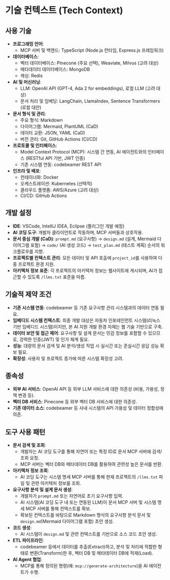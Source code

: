 # 기술 컨텍스트 (Tech Context)

## 사용 기술
-   **프로그래밍 언어**:
    -   MCP 서버 및 백엔드: TypeScript (Node.js 런타임, Express.js 프레임워크)
-   **데이터베이스**:
    -   벡터 데이터베이스: Pinecone (주요 선택), Weaviate, Milvus (고려 대상)
    -   메타데이터 데이터베이스: MongoDB
    -   캐싱: Redis
-   **AI 및 머신러닝**:
    -   LLM: OpenAI API (GPT-4, Ada 2 for embeddings), 로컬 LLM (고려 대상)
    -   문서 처리 및 임베딩: LangChain, LlamaIndex, Sentence Transformers (로컬 대안)
-   **문서 형식 및 관리**:
    -   주요 형식: Markdown
    -   다이어그램: Mermaid, PlantUML (CaD)
    -   데이터 교환: JSON, YAML (CaD)
    -   버전 관리: Git, GitHub Actions (CI/CD)
-   **프로토콜 및 인터페이스**:
    -   Model Context Protocol (MCP): 시스템 간 연동, AI 에이전트와의 인터페이스 (RESTful API 기반, JWT 인증)
    -   기존 시스템 연동: codebeamer REST API
-   **인프라 및 배포**:
    -   컨테이너화: Docker
    -   오케스트레이션: Kubernetes (선택적)
    -   클라우드 플랫폼: AWS/Azure (고려 대상)
    -   CI/CD: GitHub Actions

## 개발 설정
-   **IDE**: VSCode, IntelliJ IDEA, Eclipse (플러그인 개발 예정)
-   **AI 코딩 도구**: 개발자 클라이언트로 작동하며, MCP 서버들과 상호작용.
-   **문서 중심 개발 (CaD)**: `prompt.md` (요구사항) → `design.md` (설계, Mermaid 다이어그램 포함) → `code/` (AI 생성 코드) → `test_plan.md` (테스트 계획) 순서의 워크플로우를 지향.
-   **프로젝트별 컨텍스트 관리**: 모든 데이터 및 API 호출에 `project_id`를 사용하여 다중 프로젝트 환경 지원.
-   **아키텍처 정보 표준**: 각 프로젝트의 아키텍처 정보는 웹사이트에 게시되며, AI가 접근할 수 있도록 `/llms.txt` 표준을 따름.

## 기술적 제약 조건
-   **기존 시스템 연동**: codebeamer 등 기존 요구사항 관리 시스템과의 데이터 연동 필요.
-   **임베디드 시스템 컨텍스트**: 최종 개발 대상은 자동차 인포테인먼트 시스템(리눅스 기반 임베디드 시스템)이지만, 본 AI 지원 개발 환경 자체는 웹 기술 기반으로 구축.
-   **데이터 보안 및 접근 제어**: 요구사항 및 설계 문서는 민감 정보를 포함할 수 있으므로, 강력한 인증(JWT) 및 인가 체계 필요.
-   **성능**: 대량의 문서 검색 및 AI 분석/생성 작업 시 실시간 또는 준실시간 응답 성능 확보 필요.
-   **확장성**: 사용자 및 프로젝트 증가에 따른 시스템 확장성 고려.

## 종속성
-   **외부 AI 서비스**: OpenAI API 등 외부 LLM 서비스에 대한 의존성 (비용, 가용성, 정책 변경 등).
-   **벡터 DB 서비스**: Pinecone 등 외부 벡터 DB 서비스에 대한 의존성.
-   **기존 데이터 소스**: codebeamer 등 사내 시스템의 API 가용성 및 데이터 정합성에 의존.

## 도구 사용 패턴
-   **문서 검색 및 조회**:
    -   개발자는 AI 코딩 도구를 통해 자연어 또는 특정 ID로 문서 MCP 서버에 검색/조회 요청.
    -   MCP 서버는 벡터 DB와 메타데이터 DB를 활용하여 관련성 높은 문서를 반환.
-   **아키텍처 정보 조회**:
    -   AI 코딩 도구는 시스템 명세 MCP 서버를 통해 현재 프로젝트의 `/llms.txt` 파일 및 관련 아키텍처 정보를 조회.
-   **요구사항 분석 및 설계 문서 생성**:
    -   개발자가 `prompt.md` 또는 자연어로 초기 요구사항 입력.
    -   AI 시스템(AI 코딩 도구 내 또는 연동된 LLM)이 문서 MCP 서버 및 시스템 명세 MCP 서버를 통해 컨텍스트를 확보.
    -   확보된 컨텍스트를 바탕으로 Markdown 형식의 요구사항 분석 문서 및 `design.md`(Mermaid 다이어그램 포함) 초안 생성.
-   **코드 생성**:
    -   AI 시스템이 `design.md` 및 관련 컨텍스트를 기반으로 소스 코드 초안 생성.
-   **ETL 파이프라인**:
    -   codebeamer 등에서 데이터를 추출(Extract)하고, 분석 및 처리에 적합한 형태로 변환(Transform)한 후, 벡터 DB 및 메타데이터 DB에 적재(Load).
-   **AI Agent 협업**:
    -   MCP를 통해 정의된 명령(예: `mcp://generate-architecture`)을 AI 에이전트가 수행.
